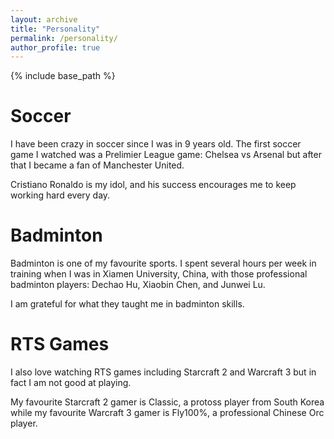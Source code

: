```yaml
---
layout: archive
title: "Personality"
permalink: /personality/
author_profile: true
---
```


{% include base_path %}

Soccer
=====
I have been crazy in soccer since I was in 9 years old. The first soccer game I watched was a Prelimier League game: Chelsea vs Arsenal but after that I became a fan of Manchester United.

Cristiano Ronaldo is my idol, and his success encourages me to keep working hard every day.

Badminton
=====
Badminton is one of my favourite sports. I spent several hours per week in training when I was in Xiamen University, China, with those professional badminton players:
Dechao Hu, Xiaobin Chen, and Junwei Lu.

I am grateful for what they taught me in badminton skills.

RTS Games
=====
I also love watching RTS games including Starcraft 2 and Warcraft 3 but in fact I am not good at playing.

My favourite Starcraft 2 gamer is Classic, a protoss player from South Korea while my favourite Warcraft 3 gamer is Fly100%, a professional Chinese Orc player.
